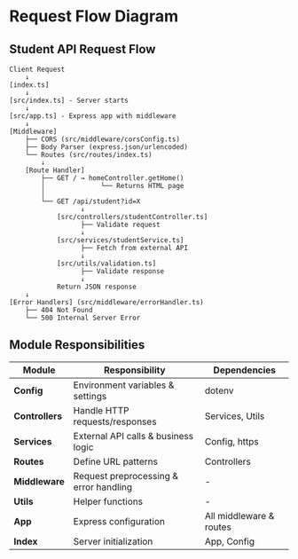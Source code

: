 # Request Flow Diagram

## Student API Request Flow

```
Client Request
    ↓
[index.ts]
    ↓
[src/index.ts] - Server starts
    ↓
[src/app.ts] - Express app with middleware
    ↓
[Middleware]
    ├── CORS (src/middleware/corsConfig.ts)
    ├── Body Parser (express.json/urlencoded)
    └── Routes (src/routes/index.ts)
        ↓
    [Route Handler]
        ├── GET / → homeController.getHome()
        │              └── Returns HTML page
        │
        └── GET /api/student?id=X
                  ↓
            [src/controllers/studentController.ts]
                  ├── Validate request
                  ↓
            [src/services/studentService.ts]
                  ├── Fetch from external API
                  ↓
            [src/utils/validation.ts]
                  ├── Validate response
                  ↓
            Return JSON response
    ↓
[Error Handlers] (src/middleware/errorHandler.ts)
    ├── 404 Not Found
    └── 500 Internal Server Error
```

## Module Responsibilities

| Module          | Responsibility                         | Dependencies            |
| --------------- | -------------------------------------- | ----------------------- |
| **Config**      | Environment variables & settings       | dotenv                  |
| **Controllers** | Handle HTTP requests/responses         | Services, Utils         |
| **Services**    | External API calls & business logic    | Config, https           |
| **Routes**      | Define URL patterns                    | Controllers             |
| **Middleware**  | Request preprocessing & error handling | -                       |
| **Utils**       | Helper functions                       | -                       |
| **App**         | Express configuration                  | All middleware & routes |
| **Index**       | Server initialization                  | App, Config             |
